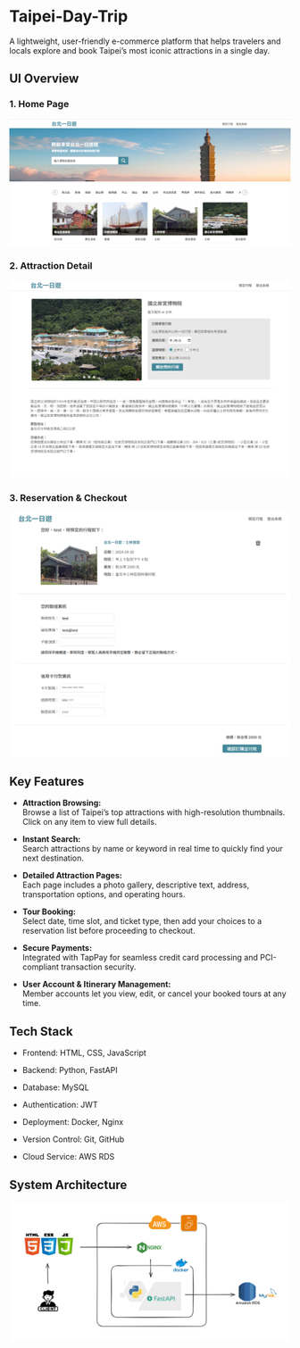 # Taipei-Day-Trip

A lightweight, user-friendly e-commerce platform that helps travelers and locals explore and book Taipei’s most iconic attractions in a single day.

## UI Overview

### 1. **Home Page**

![HomePage](static/images/demo-home-page.png)

### 2. **Attraction Detail**

![HomePage](static/images/demo-attraction.png)

### 3. **Reservation & Checkout**

![HomePage](static/images/demo-payment.png)

## Key Features

- **Attraction Browsing:**  
  Browse a list of Taipei’s top attractions with high-resolution thumbnails. Click on any item to view full details.

- **Instant Search:**  
   Search attractions by name or keyword in real time to quickly find your next destination.

- **Detailed Attraction Pages:**  
  Each page includes a photo gallery, descriptive text, address, transportation options, and operating hours.

- **Tour Booking:**  
  Select date, time slot, and ticket type, then add your choices to a reservation list before proceeding to checkout.

- **Secure Payments:**  
  Integrated with TapPay for seamless credit card processing and PCI-compliant transaction security.

- **User Account & Itinerary Management:**  
  Member accounts let you view, edit, or cancel your booked tours at any time.

## Tech Stack

- Frontend: HTML, CSS, JavaScript

- Backend: Python, FastAPI
- Database: MySQL
- Authentication: JWT
- Deployment: Docker, Nginx
- Version Control: Git, GitHub
- Cloud Service: AWS RDS

## System Architecture

![HomePage](static/images/demo-structure.png)

